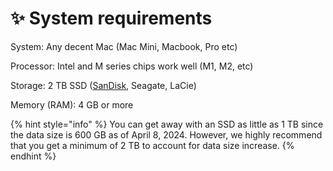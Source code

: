 # ✨ System requirements

System: Any decent Mac (Mac Mini, Macbook, Pro etc)

Processor: Intel and M series chips work well (M1, M2, etc)

Storage: 2 TB SSD ([SanDisk](https://www.amazon.com/SanDisk-2TB-Extreme-Portable-SDSSDE81-2T00-G25/dp/B08GV4YYV7/ref=asc\_df\_B08GV4YYV7/?tag=hyprod-20\&linkCode=df0\&hvadid=459641872450\&hvpos=\&hvnetw=g\&hvrand=2172176260216894365\&hvpone=\&hvptwo=\&hvqmt=\&hvdev=c\&hvdvcmdl=\&hvlocint=\&hvlocphy=1026990\&hvtargid=pla-979199789693\&mcid=ab9718f760093f36989101daaa6d62f2\&gclid=Cj0KCQjwq86wBhDiARIsAJhuphmwjTS261ngK1gb-QIFbH1bGS8jed2IpFzsQc4v7DTyo8BSlOyUSv8aAko4EALw\_wcB\&th=1), Seagate, LaCie)

Memory (RAM): 4 GB or more

{% hint style="info" %}
You can get away with an SSD as little as 1 TB since the data size is 600 GB as of April 8, 2024. However, we highly recommend that you get a minimum of 2 TB to account for data size increase.&#x20;
{% endhint %}

